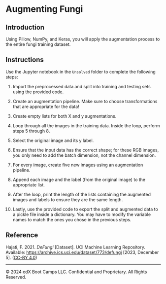 # Augmenting Fungi

## Introduction

Using Pillow, NumPy, and Keras, you will apply the augmentation process to the entire fungi training dataset.

## Instructions

Use the Jupyter notebook in the `Unsolved` folder to complete the following steps:

1. Import the preprocessed data and split into training and testing sets using the provided code.

2. Create an augmentation pipeline. Make sure to choose transformations that are appropriate for the data!

3. Create empty lists for both X and y augmentations.

4. Loop through all the images in the training data. Inside the loop, perform steps 5 through 8.

5. Select the original image and its y label.

6. Ensure that the input data has the correct shape; for these RGB images, you only need to add the batch dimension, not the channel dimension.

7. For every image, create five new images using an augmentation pipeline.

8. Append each image and the label (from the original image) to the appropriate list.

9. After the loop, print the length of the lists containing the augmented images and labels to ensure they are the same length.

10. Lastly, use the provided code to export the split and augmented data to a pickle file inside a dictionary. You may have to modify the variable names to match the ones you chose in the previous steps.

## Reference

Hajati, F. 2021. *DeFungi* [Dataset]. UCI Machine Learning Repository. Available: https://archive.ics.uci.edu/dataset/773/defungi [2023, December 5]. ([CC-BY 4.0](https://creativecommons.org/licenses/by/4.0/legalcode))

---

&copy; 2024 edX Boot Camps LLC. Confidential and Proprietary. All Rights Reserved.
